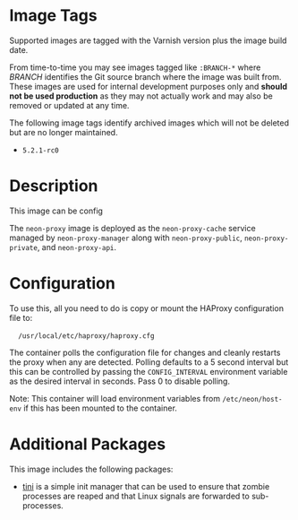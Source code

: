 # Image Tags

Supported images are tagged with the Varnish version plus the image build date.

From time-to-time you may see images tagged like `:BRANCH-*` where *BRANCH* identifies the Git source branch where the image was built from.  These images are used for internal development purposes only and **should not be used production** as they may not actually work and may also be removed or updated at any time.

The following image tags identify archived images which will not be deleted but are no longer maintained.

* `5.2.1-rc0`

# Description

This image can be config

The `neon-proxy` image is deployed as the `neon-proxy-cache` service managed by `neon-proxy-manager` along with `neon-proxy-public`, `neon-proxy-private`, and `neon-proxy-api`.  

# Configuration

To use this, all you need to do is copy or mount the HAProxy configuration file to:

&nbsp;&nbsp;&nbsp;&nbsp;`/usr/local/etc/haproxy/haproxy.cfg`

The container polls the configuration file for changes and cleanly restarts the proxy when any are detected.  Polling defaults to a 5 second interval but this can be controlled by passing the `CONFIG_INTERVAL` environment variable as the desired interval in seconds.  Pass 0 to disable polling.

Note: This container will load environment variables from `/etc/neon/host-env` if this has been mounted to the container.

# Additional Packages

This image includes the following packages:

* [tini](https://github.com/krallin/tini) is a simple init manager that can be used to ensure that zombie processes are reaped and that Linux signals are forwarded to sub-processes.

